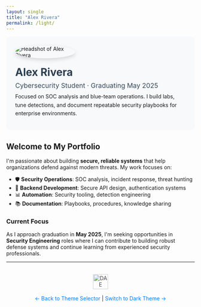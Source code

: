 ```yaml
---
layout: single
title: "Alex Rivera"
permalink: /light/
---
```


<div style="display:flex; gap:20px; align-items:center; flex-wrap:wrap; margin-bottom:2rem; padding:1.5rem; background:#f8f9fa; border-radius:8px;">
  <img src="{{ '/assets/img/pinky.jpg' | relative_url }}" alt="Headshot of Alex Rivera" 
       style="max-width:160px; border-radius:50%; box-shadow:0 4px 12px rgba(0,0,0,.15);">
  <div>
    <h1 style="margin:0; color:#2c3e50;">Alex Rivera</h1>
    <p style="margin:.5rem 0; font-size:1.1rem; color:#34495e;">Cybersecurity Student · Graduating May 2025</p>
    <p style="margin:.5rem 0; line-height:1.6;">Focused on SOC analysis and blue-team operations. I build labs, tune detections, and document repeatable security playbooks for enterprise environments.</p>
  </div>
</div>

## Welcome to My Portfolio

I'm passionate about building **secure, reliable systems** that help organizations defend against modern threats. My work focuses on:

- 🛡️ **Security Operations**: SOC analysis, incident response, threat hunting
- 🔧 **Backend Development**: Secure API design, authentication systems
- 📊 **Automation**: Security tooling, detection engineering
- 📚 **Documentation**: Playbooks, procedures, knowledge sharing

### Current Focus

As I approach graduation in **May 2025**, I'm seeking opportunities in **Security Engineering** roles where I can contribute to building robust defense systems and continue learning from experienced security professionals.

---

<div style="text-align:center; margin-top:2rem;">
  <img src="{{ '/assets/img/dae-logo.jpg' | relative_url }}" alt="DAE Logo" style="height:40px; opacity:0.8;">
</div>

<div style="text-align:center; margin-top:1rem;">
  <a href="{{ '/' | relative_url }}" style="color: #007bff; text-decoration: none;">← Back to Theme Selector</a> | 
  <a href="{{ '/dark/' | relative_url }}" style="color: #007bff; text-decoration: none;">Switch to Dark Theme →</a>
</div>